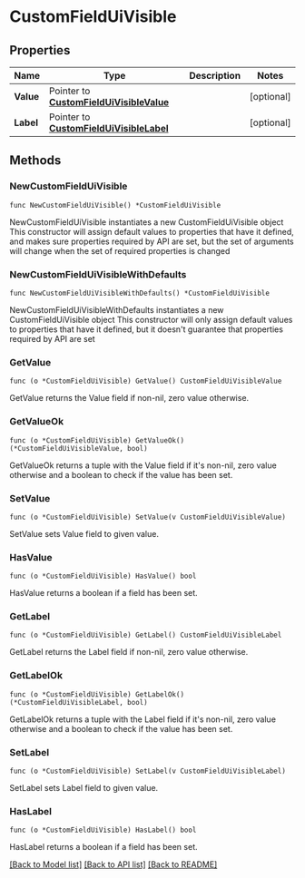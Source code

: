 # CustomFieldUiVisible

## Properties

Name | Type | Description | Notes
------------ | ------------- | ------------- | -------------
**Value** | Pointer to [**CustomFieldUiVisibleValue**](CustomFieldUiVisibleValue.md) |  | [optional] 
**Label** | Pointer to [**CustomFieldUiVisibleLabel**](CustomFieldUiVisibleLabel.md) |  | [optional] 

## Methods

### NewCustomFieldUiVisible

`func NewCustomFieldUiVisible() *CustomFieldUiVisible`

NewCustomFieldUiVisible instantiates a new CustomFieldUiVisible object
This constructor will assign default values to properties that have it defined,
and makes sure properties required by API are set, but the set of arguments
will change when the set of required properties is changed

### NewCustomFieldUiVisibleWithDefaults

`func NewCustomFieldUiVisibleWithDefaults() *CustomFieldUiVisible`

NewCustomFieldUiVisibleWithDefaults instantiates a new CustomFieldUiVisible object
This constructor will only assign default values to properties that have it defined,
but it doesn't guarantee that properties required by API are set

### GetValue

`func (o *CustomFieldUiVisible) GetValue() CustomFieldUiVisibleValue`

GetValue returns the Value field if non-nil, zero value otherwise.

### GetValueOk

`func (o *CustomFieldUiVisible) GetValueOk() (*CustomFieldUiVisibleValue, bool)`

GetValueOk returns a tuple with the Value field if it's non-nil, zero value otherwise
and a boolean to check if the value has been set.

### SetValue

`func (o *CustomFieldUiVisible) SetValue(v CustomFieldUiVisibleValue)`

SetValue sets Value field to given value.

### HasValue

`func (o *CustomFieldUiVisible) HasValue() bool`

HasValue returns a boolean if a field has been set.

### GetLabel

`func (o *CustomFieldUiVisible) GetLabel() CustomFieldUiVisibleLabel`

GetLabel returns the Label field if non-nil, zero value otherwise.

### GetLabelOk

`func (o *CustomFieldUiVisible) GetLabelOk() (*CustomFieldUiVisibleLabel, bool)`

GetLabelOk returns a tuple with the Label field if it's non-nil, zero value otherwise
and a boolean to check if the value has been set.

### SetLabel

`func (o *CustomFieldUiVisible) SetLabel(v CustomFieldUiVisibleLabel)`

SetLabel sets Label field to given value.

### HasLabel

`func (o *CustomFieldUiVisible) HasLabel() bool`

HasLabel returns a boolean if a field has been set.


[[Back to Model list]](../README.md#documentation-for-models) [[Back to API list]](../README.md#documentation-for-api-endpoints) [[Back to README]](../README.md)


